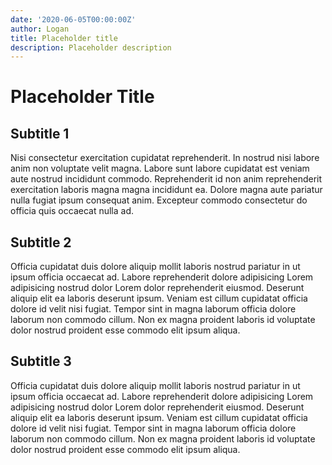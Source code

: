 ```yaml
---
date: '2020-06-05T00:00:00Z'
author: Logan
title: Placeholder title
description: Placeholder description
---
```

# Placeholder Title

## Subtitle 1

Nisi consectetur exercitation cupidatat reprehenderit. In nostrud nisi labore anim non voluptate velit magna. Labore sunt labore cupidatat est veniam aute nostrud incididunt commodo. Reprehenderit id non anim reprehenderit exercitation laboris magna magna incididunt ea. Dolore magna aute pariatur nulla fugiat ipsum consequat anim. Excepteur commodo consectetur do officia quis occaecat nulla ad.

## Subtitle 2

Officia cupidatat duis dolore aliquip mollit laboris nostrud pariatur in ut ipsum officia occaecat ad. Labore reprehenderit dolore adipisicing Lorem adipisicing nostrud dolor Lorem dolor reprehenderit eiusmod. Deserunt aliquip elit ea laboris deserunt ipsum. Veniam est cillum cupidatat officia dolore id velit nisi fugiat. Tempor sint in magna laborum officia dolore laborum non commodo cillum. Non ex magna proident laboris id voluptate dolor nostrud proident esse commodo elit ipsum aliqua.

## Subtitle 3

Officia cupidatat duis dolore aliquip mollit laboris nostrud pariatur in ut ipsum officia occaecat ad. Labore reprehenderit dolore adipisicing Lorem adipisicing nostrud dolor Lorem dolor reprehenderit eiusmod. Deserunt aliquip elit ea laboris deserunt ipsum. Veniam est cillum cupidatat officia dolore id velit nisi fugiat. Tempor sint in magna laborum officia dolore laborum non commodo cillum. Non ex magna proident laboris id voluptate dolor nostrud proident esse commodo elit ipsum aliqua.